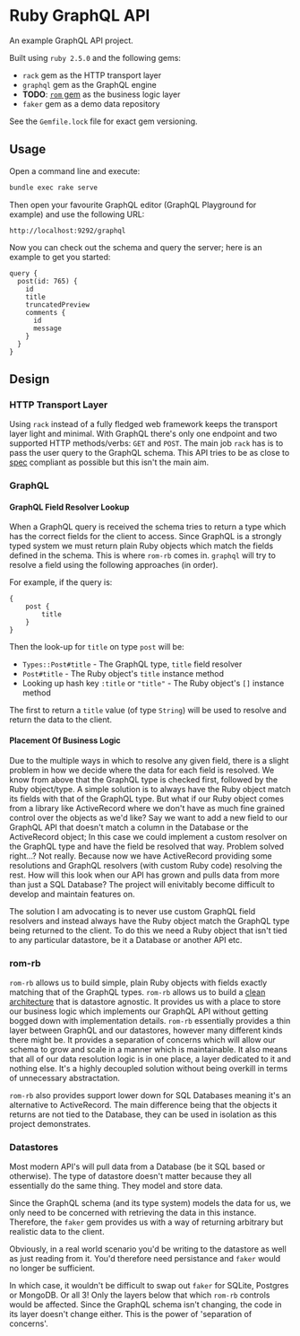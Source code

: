 # Ruby GraphQL API

An example GraphQL API project.

Built using `ruby 2.5.0` and the following gems:

- `rack` gem as the HTTP transport layer
- `graphql` gem as the GraphQL engine
- **TODO**: [`rom` gem](https://rom-rb.org/) as the business logic layer
- `faker` gem as a demo data repository

See the `Gemfile.lock` file for exact gem versioning.

## Usage

Open a command line and execute:

```sh
bundle exec rake serve
```

Then open your favourite GraphQL editor (GraphQL Playground for example) and use the following URL:

```
http://localhost:9292/graphql
```

Now you can check out the schema and query the server; here is an example to get you started:

```
query {
  post(id: 765) {
    id
    title
    truncatedPreview
    comments {
      id
      message
    }
  }
}
```

## Design

### HTTP Transport Layer

Using `rack` instead of a fully fledged web framework keeps the transport layer light and minimal. With GraphQL there's only one endpoint and two supported HTTP methods/verbs: `GET` and `POST`. The main job `rack` has is to pass the user query to the GraphQL schema. This API tries to be as close to [spec](https://facebook.github.io/graphql/) compliant as possible but this isn't the main aim.

### GraphQL

#### GraphQL Field Resolver Lookup

When a GraphQL query is received the schema tries to return a type which has the correct fields for the client to access. Since GraphQL is a strongly typed system we must return plain Ruby objects which match the fields defined in the schema. This is where `rom-rb` comes in. `graphql` will try to resolve a field using the following approaches (in order). 

For example, if the query is:

```
{ 
    post { 
        title 
    } 
}
```

Then the look-up for `title` on type `post` will be:

- `Types::Post#title` - The GraphQL type, `title` field resolver
- `Post#title` - The Ruby object's `title` instance method
- Looking up hash key `:title` or `"title"` - The Ruby object's `[]` instance method

The first to return a `title` value (of type `String`) will be used to resolve and return the data to the client. 

#### Placement Of Business Logic

Due to the multiple ways in which to resolve any given field, there is a slight problem in how we decide where the data for each field is resolved. We know from above that the GraphQL type is checked first, followed by the Ruby object/type. A simple solution is to always have the Ruby object match its fields with that of the GraphQL type. But what if our Ruby object comes from a library like ActiveRecord where we don't have as much fine grained control over the objects as we'd like? Say we want to add a new field to our GraphQL API that doesn't match a column in the Database or the ActiveRecord object; In this case we could implement a custom resolver on the GraphQL type and have the field be resolved that way. Problem solved right...? Not really. Because now we have ActiveRecord providing some resolutions and GraphQL resolvers (with custom Ruby code) resolving the rest. How will this look when our API has grown and pulls data from more than just a SQL Database? The project will enivitably become difficult to develop and maintain features on. 

The solution I am advocating is to never use custom GraphQL field resolvers and instead always have the Ruby object match the GraphQL type being returned to the client. To do this we need a Ruby object that isn't tied to any particular datastore, be it a Database or another API etc. 

### rom-rb

`rom-rb` allows us to build simple, plain Ruby objects with fields exactly matching that of the GraphQL types. `rom-rb` allows us to build a [clean architecture](https://8thlight.com/blog/uncle-bob/2012/08/13/the-clean-architecture.html) that is datastore agnostic. It provides us with a place to store our business logic which implements our GraphQL API without getting bogged down with implementation details. `rom-rb` essentially provides a thin layer between GraphQL and our datastores, however many different kinds there might be. It provides a separation of concerns which will allow our schema to grow and scale in a manner which is maintainable. 
It also means that all of our data resolution logic is in one place, a layer dedicated to it and nothing else. It's a highly decoupled solution without being overkill in terms of unnecessary abstractation. 

`rom-rb` also provides support lower down for SQL Databases meaning it's an alternative to ActiveRecord. The main difference being that the objects it returns are not tied to the Database, they can be used in isolation as this project demonstrates. 

### Datastores

Most modern API's will pull data from a Database (be it SQL based or otherwise). The type of datastore doesn't matter because they all essentially do the same thing. They model and store data. 

Since the GraphQL schema (and its type system) models the data for us, we only need to be concerned with retrieving the data in this instance. Therefore, the `faker` gem provides us with a way of returning arbitrary but realistic data to the client. 

Obviously, in a real world scenario you'd be writing to the datastore as well as just reading from it. You'd therefore need persistance and `faker` would no longer be sufficient. 

In which case, it wouldn't be difficult to swap out `faker` for SQLite, Postgres or MongoDB. Or all 3! Only the layers below that which `rom-rb` controls would be affected. Since the GraphQL schema isn't changing, the code in its layer doesn't change either. This is the power of 'separation of concerns'. 

